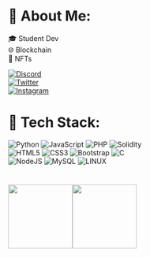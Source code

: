 # 👤 About Me:
🎓 Student Dev<br>
🌐 Blockchain<br>
🧨 NFTs<br>

[![Discord](https://assets-global.website-files.com/6257adef93867e50d84d30e2/636e0b544a3e3c7c05753bcd_full_logo_white_RGB.png)](https://discordapp.com/users/689079012156243968)<br>
[![Twitter](https://img.shields.io/badge/Twitter-%231DA1F2.svg?logo=Twitter&logoColor=white)](https://twitter.com/pelavo7)<br>
[![Instagram](https://img.shields.io/badge/Instagram-%23E4405F.svg?logo=Instagram&logoColor=white)](https://instagram.com/pelav07/) 
# 👑 Tech Stack:
![Python](https://img.shields.io/badge/python-3670A0?style=for-the-badge&logo=python&logoColor=ffdd54) 
![JavaScript](https://img.shields.io/badge/javascript-%23323330.svg?style=for-the-badge&logo=javascript&logoColor=%23F7DF1E)
![PHP](https://img.shields.io/badge/php-%23777BB4.svg?style=for-the-badge&logo=php&logoColor=white) 
![Solidity](https://img.shields.io/badge/Solidity-%23363636.svg?style=for-the-badge&logo=solidity&logoColor=white)<br>
![HTML5](https://img.shields.io/badge/html5-%23E34F26.svg?style=for-the-badge&logo=html5&logoColor=white)
![CSS3](https://img.shields.io/badge/css3-%231572B6.svg?style=for-the-badge&logo=css3&logoColor=white)
![Bootstrap](https://img.shields.io/badge/bootstrap-%23563D7C.svg?style=for-the-badge&logo=bootstrap&logoColor=white)
![C](https://img.shields.io/badge/c-%2300599C.svg?style=for-the-badge&logo=c&logoColor=white)<br>
![NodeJS](https://img.shields.io/badge/node.js-6DA55F?style=for-the-badge&logo=node.js&logoColor=white)
![MySQL](https://img.shields.io/badge/mysql-%2300f.svg?style=for-the-badge&logo=mysql&logoColor=white)
![LINUX](https://img.shields.io/badge/Linux-FCC624?style=for-the-badge&logo=linux&logoColor=black)
# 
<img src="https://media.tenor.com/Z4Ks69TQz0wAAAAi/hacker-pepe.gif" height="130"><img src="https://media.tenor.com/NFKPcuNRDDAAAAAd/memes-smashing-pc.gif" height="130">
